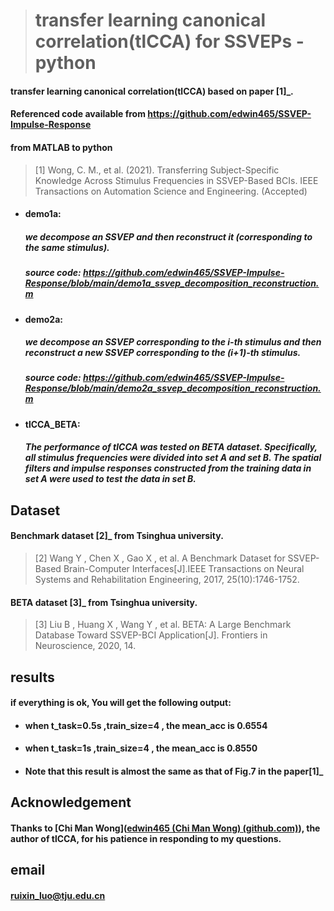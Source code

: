 > # transfer learning canonical correlation(tlCCA) for SSVEPs -python

#### transfer learning canonical correlation(tlCCA) based on paper [1]_.

#### Referenced code available from https://github.com/edwin465/SSVEP-Impulse-Response

#### from MATLAB to python

> [1] Wong, C. M., et al. (2021). Transferring Subject-Specific Knowledge Across Stimulus Frequencies in SSVEP-Based BCIs. IEEE Transactions on Automation Science and Engineering. (Accepted)

- #### demo1a:  

  ##### we decompose an SSVEP and then reconstruct it (corresponding to the same stimulus).

  ##### source code: https://github.com/edwin465/SSVEP-Impulse-Response/blob/main/demo1a_ssvep_decomposition_reconstruction.m

- #### demo2a:  

  ##### we decompose an SSVEP corresponding to the i-th stimulus and then reconstruct a new SSVEP corresponding to the (i+1)-th stimulus.

  ##### source code: https://github.com/edwin465/SSVEP-Impulse-Response/blob/main/demo2a_ssvep_decomposition_reconstruction.m

- #### tlCCA_BETA:

  ##### The performance of tlCCA was tested on BETA dataset. Specifically, all stimulus frequencies were divided into set A and set B. The spatial filters and impulse responses constructed from the training data in set A were used to test the data in set B.

  

## Dataset

#### Benchmark dataset [2]_ from Tsinghua university.

>  [2] Wang Y , Chen X , Gao X , et al. A Benchmark Dataset for SSVEP-Based Brain-Computer Interfaces[J].IEEE Transactions on Neural Systems and Rehabilitation Engineering, 2017, 25(10):1746-1752.

#### BETA dataset [3]_ from Tsinghua university.

> [3] Liu B ,  Huang X ,  Wang Y , et al. BETA: A Large Benchmark Database Toward SSVEP-BCI Application[J]. Frontiers in Neuroscience, 2020, 14.

## results

#### if everything is ok, You will get the following output:
- #### when t_task=0.5s ,train_size=4 , the mean_acc is 0.6554 

- #### when t_task=1s ,train_size=4 , the mean_acc is 0.8550

- #### Note that this result is almost the same as that of Fig.7 in the paper[1]_

## Acknowledgement

#### Thanks to [Chi Man Wong]([edwin465 (Chi Man Wong) (github.com)](https://github.com/edwin465)), the author of tlCCA, for his patience in responding to my questions.

## email

#### ruixin_luo@tju.edu.cn




